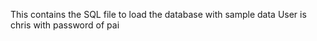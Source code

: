 This contains the SQL file to load the database with sample data
User is chris with password of pai
